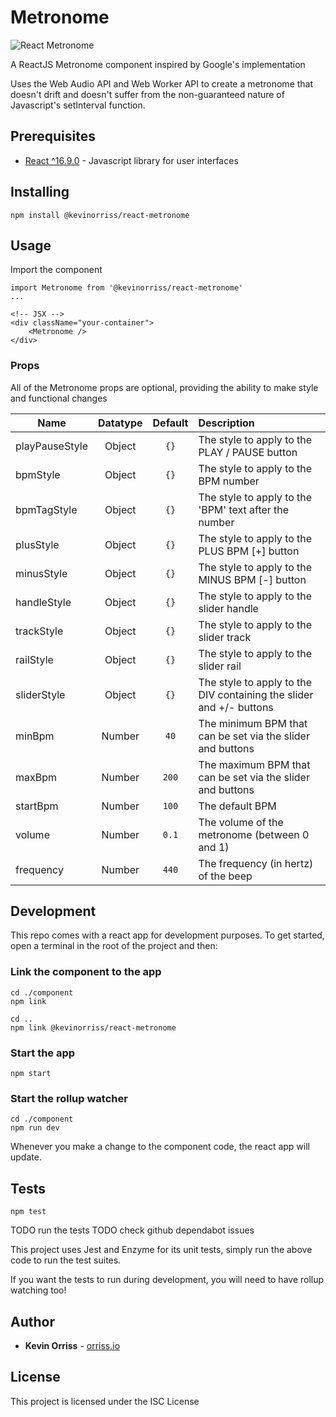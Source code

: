 # Metronome

![React Metronome](https://repository-images.githubusercontent.com/221067826/f8221a80-f6cb-11ea-8c0b-2d1a402e1f2a "React Metronome")

A ReactJS Metronome component inspired by Google's implementation

Uses the Web Audio API and Web Worker API to create a metronome that doesn't drift and
doesn't suffer from the non-guaranteed nature of Javascript's setInterval function.

## Prerequisites

* [React ^16.9.0](https://reactjs.org/) - Javascript library for user interfaces

## Installing

```
npm install @kevinorriss/react-metronome
```

## Usage

Import the component

```
import Metronome from '@kevinorriss/react-metronome'
...

<!-- JSX -->
<div className="your-container">
    <Metronome />
</div>
```

### Props

All of the Metronome props are optional, providing the ability to make style and functional changes

| Name           | Datatype | Default   | Description                         |
| -------------- |:--------:| :-------: | :---------------------------------- |
| playPauseStyle | Object   | ```{}```  | The style to apply to the PLAY / PAUSE button |
| bpmStyle       | Object   | ```{}```  | The style to apply to the BPM number |
| bpmTagStyle    | Object   | ```{}```  | The style to apply to the 'BPM' text after the number |
| plusStyle      | Object   | ```{}```  | The style to apply to the PLUS BPM [+] button |
| minusStyle     | Object   | ```{}```  | The style to apply to the MINUS BPM [-] button |
| handleStyle    | Object   | ```{}```  | The style to apply to the slider handle |
| trackStyle     | Object   | ```{}```  | The style to apply to the slider track |
| railStyle      | Object   | ```{}```  | The style to apply to the slider rail |
| sliderStyle    | Object   | ```{}```  | The style to apply to the DIV containing the slider and +/- buttons |
| minBpm         | Number   | ```40```  | The minimum BPM that can be set via the slider and buttons |
| maxBpm         | Number   | ```200``` | The maximum BPM that can be set via the slider and buttons |
| startBpm       | Number   | ```100``` | The default BPM |
| volume         | Number   | ```0.1``` | The volume of the metronome (between 0 and 1) |
| frequency      | Number   | ```440``` | The frequency (in hertz) of the beep |

## Development

This repo comes with a react app for development purposes. To get started, open a terminal in the root of the project and then:

### Link the component to the app
```
cd ./component
npm link

cd ..
npm link @kevinorriss/react-metronome
```

### Start the app
```
npm start
```

### Start the rollup watcher
```
cd ./component
npm run dev
```

Whenever you make a change to the component code, the react app will update.

## Tests
```
npm test
```

TODO run the tests
TODO check github dependabot issues

This project uses Jest and Enzyme for its unit tests, simply run the above code to run the test suites.

If you want the tests to run during development, you will need to have rollup watching too!

## Author

* **Kevin Orriss** - [orriss.io](http://orriss.io)

## License

This project is licensed under the ISC License